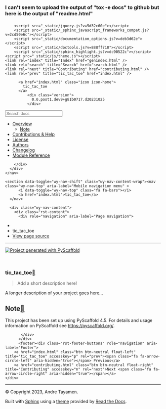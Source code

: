 ### I can't seem to upload the output of "tox -e docs" to github but here is the output of "readme.html"
###

<!DOCTYPE html>
<html class="writer-html5" lang="en" >
<head>
  <meta charset="utf-8" /><meta name="generator" content="Docutils 0.18.1: http://docutils.sourceforge.net/" />

  <meta name="viewport" content="width=device-width, initial-scale=1.0" />
  <title>tic_tac_toe &mdash; tic_tac_toe 0.0.post1.dev9+g81b0717.d20231025 documentation</title>
      <link rel="stylesheet" href="_static/pygments.css" type="text/css" />
      <link rel="stylesheet" href="_static/css/theme.css" type="text/css" />
  <!--[if lt IE 9]>
    <script src="_static/js/html5shiv.min.js"></script>
  <![endif]-->
  
        <script src="_static/jquery.js?v=5d32c60e"></script>
        <script src="_static/_sphinx_javascript_frameworks_compat.js?v=2cd50e6c"></script>
        <script src="_static/documentation_options.js?v=deb3d62e"></script>
        <script src="_static/doctools.js?v=888ff710"></script>
        <script src="_static/sphinx_highlight.js?v=dc90522c"></script>
    <script src="_static/js/theme.js"></script>
    <link rel="index" title="Index" href="genindex.html" />
    <link rel="search" title="Search" href="search.html" />
    <link rel="next" title="Contributing" href="contributing.html" />
    <link rel="prev" title="tic_tac_toe" href="index.html" /> 
</head>

<body class="wy-body-for-nav"> 
  <div class="wy-grid-for-nav">
    <nav data-toggle="wy-nav-shift" class="wy-nav-side">
      <div class="wy-side-scroll">
        <div class="wy-side-nav-search" >

          
          
          <a href="index.html" class="icon icon-home">
            tic_tac_toe
          </a>
              <div class="version">
                0.0.post1.dev9+g81b0717.d20231025
              </div>
<div role="search">
  <form id="rtd-search-form" class="wy-form" action="search.html" method="get">
    <input type="text" name="q" placeholder="Search docs" aria-label="Search docs" />
    <input type="hidden" name="check_keywords" value="yes" />
    <input type="hidden" name="area" value="default" />
  </form>
</div>
        </div><div class="wy-menu wy-menu-vertical" data-spy="affix" role="navigation" aria-label="Navigation menu">
              <ul class="current">
<li class="toctree-l1 current"><a class="current reference internal" href="#">Overview</a><ul>
<li class="toctree-l2"><a class="reference internal" href="#note">Note</a></li>
</ul>
</li>
<li class="toctree-l1"><a class="reference internal" href="contributing.html">Contributions &amp; Help</a></li>
<li class="toctree-l1"><a class="reference internal" href="license.html">License</a></li>
<li class="toctree-l1"><a class="reference internal" href="authors.html">Authors</a></li>
<li class="toctree-l1"><a class="reference internal" href="changelog.html">Changelog</a></li>
<li class="toctree-l1"><a class="reference internal" href="api/modules.html">Module Reference</a></li>
</ul>

        </div>
      </div>
    </nav>

    <section data-toggle="wy-nav-shift" class="wy-nav-content-wrap"><nav class="wy-nav-top" aria-label="Mobile navigation menu" >
          <i data-toggle="wy-nav-top" class="fa fa-bars"></i>
          <a href="index.html">tic_tac_toe</a>
      </nav>

      <div class="wy-nav-content">
        <div class="rst-content">
          <div role="navigation" aria-label="Page navigation">
  <ul class="wy-breadcrumbs">
      <li><a href="index.html" class="icon icon-home" aria-label="Home"></a></li>
      <li class="breadcrumb-item active">tic_tac_toe</li>
      <li class="wy-breadcrumbs-aside">
            <a href="_sources/readme.rst.txt" rel="nofollow"> View page source</a>
      </li>
  </ul>
  <hr/>
</div>
          <div role="main" class="document" itemscope="itemscope" itemtype="http://schema.org/Article">
           <div itemprop="articleBody">
             
  <span class="target" id="readme"></span><a class="reference external image-reference" href="https://pyscaffold.org/"><img alt="Project generated with PyScaffold" src="https://img.shields.io/badge/-PyScaffold-005CA0?logo=pyscaffold" /></a>
<div class="line-block">
<div class="line"><br /></div>
</div>
<section id="tic-tac-toe">
<h1>tic_tac_toe<a class="headerlink" href="#tic-tac-toe" title="Link to this heading"></a></h1>
<blockquote>
<div><p>Add a short description here!</p>
</div></blockquote>
<p>A longer description of your project goes here…</p>
<section id="note">
<span id="pyscaffold-notes"></span><h2>Note<a class="headerlink" href="#note" title="Link to this heading"></a></h2>
<p>This project has been set up using PyScaffold 4.5. For details and usage
information on PyScaffold see <a class="reference external" href="https://pyscaffold.org/">https://pyscaffold.org/</a>.</p>
</section>
</section>


           </div>
          </div>
          <footer><div class="rst-footer-buttons" role="navigation" aria-label="Footer">
        <a href="index.html" class="btn btn-neutral float-left" title="tic_tac_toe" accesskey="p" rel="prev"><span class="fa fa-arrow-circle-left" aria-hidden="true"></span> Previous</a>
        <a href="contributing.html" class="btn btn-neutral float-right" title="Contributing" accesskey="n" rel="next">Next <span class="fa fa-arrow-circle-right" aria-hidden="true"></span></a>
    </div>

  <hr/>

  <div role="contentinfo">
    <p>&#169; Copyright 2023, Andre Tayamen.</p>
  </div>

  Built with <a href="https://www.sphinx-doc.org/">Sphinx</a> using a
    <a href="https://github.com/readthedocs/sphinx_rtd_theme">theme</a>
    provided by <a href="https://readthedocs.org">Read the Docs</a>.
   

</footer>
        </div>
      </div>
    </section>
  </div>
  <script>
      jQuery(function () {
          SphinxRtdTheme.Navigation.enable(true);
      });
  </script> 

</body>
</html>

